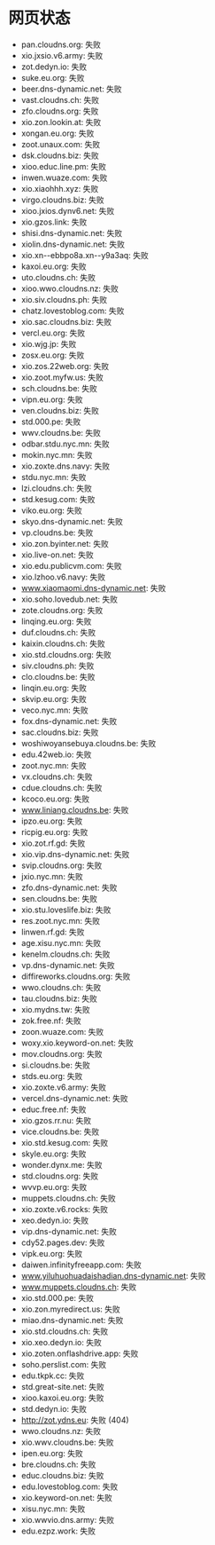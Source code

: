 # 网页状态
- pan.cloudns.org: 失败
- xio.jxsio.v6.army: 失败
- zot.dedyn.io: 失败
- suke.eu.org: 失败
- beer.dns-dynamic.net: 失败
- vast.cloudns.ch: 失败
- zfo.cloudns.org: 失败
- xio.zon.lookin.at: 失败
- xongan.eu.org: 失败
- zoot.unaux.com: 失败
- dsk.cloudns.biz: 失败
- xioo.educ.line.pm: 失败
- inwen.wuaze.com: 失败
- xio.xiaohhh.xyz: 失败
- virgo.cloudns.biz: 失败
- xioo.jxios.dynv6.net: 失败
- xio.gzos.link: 失败
- shisi.dns-dynamic.net: 失败
- xiolin.dns-dynamic.net: 失败
- xio.xn--ebbpo8a.xn--y9a3aq: 失败
- kaxoi.eu.org: 失败
- uto.cloudns.ch: 失败
- xioo.wwo.cloudns.nz: 失败
- xio.siv.cloudns.ph: 失败
- chatz.lovestoblog.com: 失败
- xio.sac.cloudns.biz: 失败
- vercl.eu.org: 失败
- xio.wjg.jp: 失败
- zosx.eu.org: 失败
- xio.zos.22web.org: 失败
- xio.zoot.myfw.us: 失败
- sch.cloudns.be: 失败
- vipn.eu.org: 失败
- ven.cloudns.biz: 失败
- std.000.pe: 失败
- wwv.cloudns.be: 失败
- odbar.stdu.nyc.mn: 失败
- mokin.nyc.mn: 失败
- xio.zoxte.dns.navy: 失败
- stdu.nyc.mn: 失败
- lzi.cloudns.ch: 失败
- std.kesug.com: 失败
- viko.eu.org: 失败
- skyo.dns-dynamic.net: 失败
- vp.cloudns.be: 失败
- xio.zon.byinter.net: 失败
- xio.live-on.net: 失败
- xio.edu.publicvm.com: 失败
- xio.lzhoo.v6.navy: 失败
- www.xiaomaomi.dns-dynamic.net: 失败
- xio.soho.lovedub.net: 失败
- zote.cloudns.org: 失败
- linqing.eu.org: 失败
- duf.cloudns.ch: 失败
- kaixin.cloudns.ch: 失败
- xio.std.cloudns.org: 失败
- siv.cloudns.ph: 失败
- clo.cloudns.be: 失败
- linqin.eu.org: 失败
- skvip.eu.org: 失败
- veco.nyc.mn: 失败
- fox.dns-dynamic.net: 失败
- sac.cloudns.biz: 失败
- woshiwoyansebuya.cloudns.be: 失败
- edu.42web.io: 失败
- zoot.nyc.mn: 失败
- vx.cloudns.ch: 失败
- cdue.cloudns.ch: 失败
- kcoco.eu.org: 失败
- www.liniang.cloudns.be: 失败
- ipzo.eu.org: 失败
- ricpig.eu.org: 失败
- xio.zot.rf.gd: 失败
- xio.vip.dns-dynamic.net: 失败
- svip.cloudns.org: 失败
- jxio.nyc.mn: 失败
- zfo.dns-dynamic.net: 失败
- sen.cloudns.be: 失败
- xio.stu.loveslife.biz: 失败
- res.zoot.nyc.mn: 失败
- linwen.rf.gd: 失败
- age.xisu.nyc.mn: 失败
- kenelm.cloudns.ch: 失败
- vp.dns-dynamic.net: 失败
- diffireworks.cloudns.org: 失败
- wwo.cloudns.ch: 失败
- tau.cloudns.biz: 失败
- xio.mydns.tw: 失败
- zok.free.nf: 失败
- zoon.wuaze.com: 失败
- woxy.xio.keyword-on.net: 失败
- mov.cloudns.org: 失败
- si.cloudns.be: 失败
- stds.eu.org: 失败
- xio.zoxte.v6.army: 失败
- vercel.dns-dynamic.net: 失败
- educ.free.nf: 失败
- xio.gzos.rr.nu: 失败
- vice.cloudns.be: 失败
- xio.std.kesug.com: 失败
- skyle.eu.org: 失败
- wonder.dynx.me: 失败
- std.cloudns.org: 失败
- wvvp.eu.org: 失败
- muppets.cloudns.ch: 失败
- xio.zoxte.v6.rocks: 失败
- xeo.dedyn.io: 失败
- vip.dns-dynamic.net: 失败
- cdy52.pages.dev: 失败
- vipk.eu.org: 失败
- daiwen.infinityfreeapp.com: 失败
- www.yiluhuohuadaishadian.dns-dynamic.net: 失败
- www.muppets.cloudns.ch: 失败
- xio.std.000.pe: 失败
- xio.zon.myredirect.us: 失败
- miao.dns-dynamic.net: 失败
- xio.std.cloudns.ch: 失败
- xio.xeo.dedyn.io: 失败
- xio.zoten.onflashdrive.app: 失败
- soho.perslist.com: 失败
- edu.tkpk.cc: 失败
- std.great-site.net: 失败
- xioo.kaxoi.eu.org: 失败
- std.dedyn.io: 失败
- http://zot.ydns.eu: 失败 (404)
- wwo.cloudns.nz: 失败
- xio.wwv.cloudns.be: 失败
- ipen.eu.org: 失败
- bre.cloudns.ch: 失败
- educ.cloudns.biz: 失败
- edu.lovestoblog.com: 失败
- xio.keyword-on.net: 失败
- xisu.nyc.mn: 失败
- xio.wwvio.dns.army: 失败
- edu.ezpz.work: 失败
